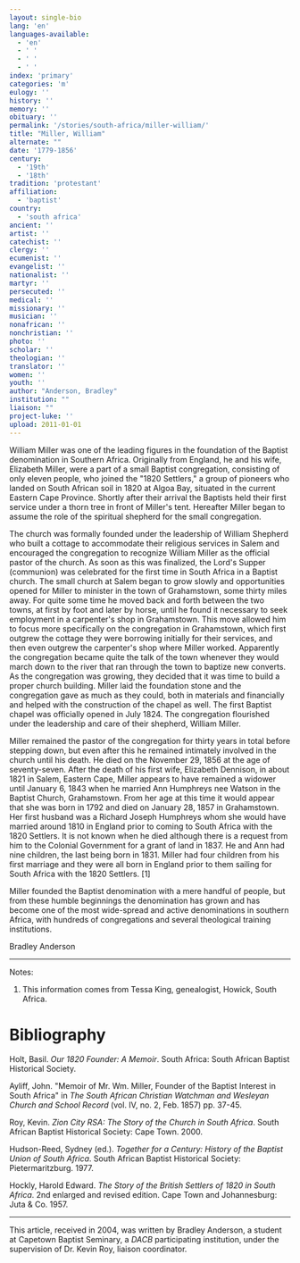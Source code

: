 ```yaml
---
layout: single-bio
lang: 'en'
languages-available:
  - 'en'
  - ' '
  - ' '
  - ' '
index: 'primary'
categories: 'm'
eulogy: ''
history: ''
memory: ''
obituary: ''
permalink: '/stories/south-africa/miller-william/'
title: "Miller, William"
alternate: ""
date: '1779-1856'
century:
  - '19th'
  - '18th'
tradition: 'protestant'
affiliation:
  - 'baptist'
country:
  - 'south africa'
ancient: ''
artist: ''
catechist: ''
clergy: ''
ecumenist: ''
evangelist: ''
nationalist: ''
martyr: ''
persecuted: ''
medical: ''
missionary: ''
musician: ''
nonafrican: ''
nonchristian: ''
photo: ''
scholar: ''
theologian: ''
translator: ''
women: ''
youth: ''
author: "Anderson, Bradley"
institution: ""
liaison: ""
project-luke: ''
upload: 2011-01-01
---
```




William Miller was one of the leading figures in the foundation of the Baptist denomination in Southern Africa. Originally from England, he and his wife, Elizabeth Miller, were a part of a small Baptist congregation, consisting of only eleven people, who joined the "1820 Settlers," a group of pioneers who landed on South African soil in 1820 at Algoa Bay, situated in the current Eastern Cape Province. Shortly after their arrival the Baptists held their first service under a thorn tree in front of Miller's tent. Hereafter Miller began to assume the role of the spiritual shepherd for the small congregation.

The church was formally founded under the leadership of William Shepherd who built a cottage to accommodate their religious services in Salem and encouraged the congregation to recognize William Miller as the official pastor of the church. As soon as this was finalized, the Lord's Supper (communion) was celebrated for the first time in South Africa in a Baptist church. The small church at Salem began to grow slowly and opportunities opened for Miller to minister in the town of Grahamstown, some thirty miles away. For quite some time he moved back and forth between the two towns, at first by foot and later by horse, until he found it necessary to seek employment in a carpenter's shop in Grahamstown. This move allowed him to focus more specifically on the congregation in Grahamstown, which first outgrew the cottage they were borrowing initially for their services, and then even outgrew the carpenter's shop where Miller worked. Apparently the congregation became quite the talk of the town whenever they would march down to the river that ran through the town to baptize new converts. As the congregation was growing, they decided that it was time to build a proper church building. Miller laid the foundation stone and the congregation gave as much as they could, both in materials and financially and helped with the construction of the chapel as well. The first Baptist chapel was officially opened in July 1824.  The congregation flourished under the leadership and care of their shepherd, William Miller.

Miller remained the pastor of the congregation for thirty years in total before stepping down, but even after this he remained intimately involved in the church until his death. He died on the November 29, 1856 at the age of seventy-seven. After the death of his first wife, Elizabeth Dennison, in about 1821 in Salem, Eastern Cape, Miller appears to have remained a widower until January 6, 1843 when he married Ann Humphreys nee Watson in the Baptist Church, Grahamstown. From her age at this time it would appear that she was born in 1792 and died on January 28, 1857 in Grahamstown. Her first husband was a Richard Joseph Humphreys whom she would have married around 1810 in England prior to coming to South Africa with the 1820 Settlers. It is not known when he died although there is a request from him to the Colonial Government for a grant of land in 1837. He and Ann had nine children, the last being born in 1831. Miller had four children from his first marriage and they were all born in England prior to them sailing for South Africa with the 1820 Settlers. [1]

Miller founded the Baptist denomination with a mere handful of people, but from these humble beginnings the denomination has grown and has become one of the most wide-spread and active denominations in southern Africa, with hundreds of congregations and several theological training institutions.

Bradley Anderson

---

Notes:

1. This information comes from Tessa King, genealogist, Howick, South Africa. 

# Bibliography

Holt, Basil. *Our 1820 Founder: A Memoir*. South Africa: South African Baptist Historical Society.

Ayliff, John. "Memoir of Mr. Wm. Miller, Founder of the Baptist Interest in South Africa" in *The South
African Christian Watchman and Wesleyan Church and School Record* (vol. IV, no. 2, Feb. 1857)
pp. 37-45.

Roy, Kevin.  *Zion City RSA: The Story of the Church in South Africa*. South African Baptist Historical
Society: Cape Town. 2000.

Hudson-Reed, Sydney (ed.). *Together for a Century: History of the Baptist Union of South Africa*.  South
African Baptist Historical Society: Pietermaritzburg. 1977.

Hockly, Harold Edward. *The Story of the British Settlers of 1820 in South Africa*. 2nd enlarged and revised
edition. Cape Town and Johannesburg: Juta & Co. 1957.

---

This article, received in 2004, was written by Bradley Anderson, a student at Capetown Baptist Seminary, a *DACB* participating institution, under the supervision of Dr. Kevin Roy, liaison coordinator.
